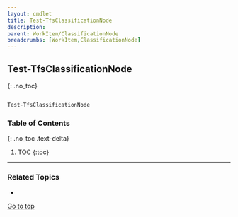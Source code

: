 ```yaml
---
layout: cmdlet
title: Test-TfsClassificationNode
description: 
parent: WorkItem/ClassificationNode
breadcrumbs: [WorkItem,ClassificationNode]
---
```

## Test-TfsClassificationNode
{: .no_toc}



```powershell

Test-TfsClassificationNode
```

### Table of Contents
{: .no_toc .text-delta}

1. TOC
{:toc}

-----

### Related Topics

* 


[Go to top](#test-tfsclassificationnode)

